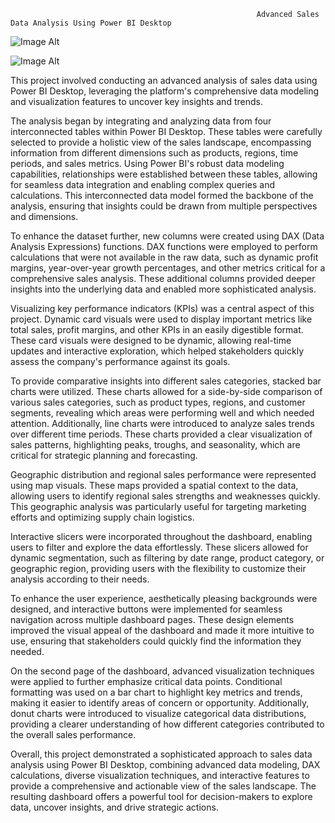                                                            Advanced Sales Data Analysis Using Power BI Desktop

![Image Alt]()

![Image Alt]()

This project involved conducting an advanced analysis of sales data using Power BI Desktop, leveraging the platform's comprehensive data modeling and visualization features to uncover key insights and trends.

The analysis began by integrating and analyzing data from four interconnected tables within Power BI Desktop. These tables were carefully selected to provide a holistic view of the sales landscape, encompassing information from different dimensions such as products, regions, time periods, and sales metrics. Using Power BI's robust data modeling capabilities, relationships were established between these tables, allowing for seamless data integration and enabling complex queries and calculations. This interconnected data model formed the backbone of the analysis, ensuring that insights could be drawn from multiple perspectives and dimensions.

To enhance the dataset further, new columns were created using DAX (Data Analysis Expressions) functions. DAX functions were employed to perform calculations that were not available in the raw data, such as dynamic profit margins, year-over-year growth percentages, and other metrics critical for a comprehensive sales analysis. These additional columns provided deeper insights into the underlying data and enabled more sophisticated analysis.

Visualizing key performance indicators (KPIs) was a central aspect of this project. Dynamic card visuals were used to display important metrics like total sales, profit margins, and other KPIs in an easily digestible format. These card visuals were designed to be dynamic, allowing real-time updates and interactive exploration, which helped stakeholders quickly assess the company's performance against its goals.

To provide comparative insights into different sales categories, stacked bar charts were utilized. These charts allowed for a side-by-side comparison of various sales categories, such as product types, regions, and customer segments, revealing which areas were performing well and which needed attention. Additionally, line charts were introduced to analyze sales trends over different time periods. These charts provided a clear visualization of sales patterns, highlighting peaks, troughs, and seasonality, which are critical for strategic planning and forecasting.

Geographic distribution and regional sales performance were represented using map visuals. These maps provided a spatial context to the data, allowing users to identify regional sales strengths and weaknesses quickly. This geographic analysis was particularly useful for targeting marketing efforts and optimizing supply chain logistics.

Interactive slicers were incorporated throughout the dashboard, enabling users to filter and explore the data effortlessly. These slicers allowed for dynamic segmentation, such as filtering by date range, product category, or geographic region, providing users with the flexibility to customize their analysis according to their needs.

To enhance the user experience, aesthetically pleasing backgrounds were designed, and interactive buttons were implemented for seamless navigation across multiple dashboard pages. These design elements improved the visual appeal of the dashboard and made it more intuitive to use, ensuring that stakeholders could quickly find the information they needed.

On the second page of the dashboard, advanced visualization techniques were applied to further emphasize critical data points. Conditional formatting was used on a bar chart to highlight key metrics and trends, making it easier to identify areas of concern or opportunity. Additionally, donut charts were introduced to visualize categorical data distributions, providing a clearer understanding of how different categories contributed to the overall sales performance.

Overall, this project demonstrated a sophisticated approach to sales data analysis using Power BI Desktop, combining advanced data modeling, DAX calculations, diverse visualization techniques, and interactive features to provide a comprehensive and actionable view of the sales landscape. The resulting dashboard offers a powerful tool for decision-makers to explore data, uncover insights, and drive strategic actions.
